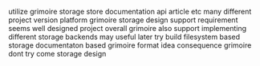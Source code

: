 utilize grimoire storage store documentation api article etc many different project version platform grimoire storage design support requirement seems well designed project overall grimoire also support implementing different storage backends may useful later try build filesystem based storage documentaton based grimoire format idea consequence grimoire dont try come storage design